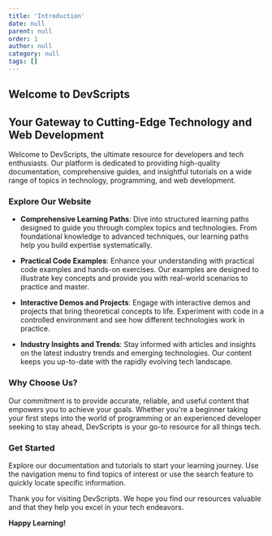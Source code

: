 ```yaml
---
title: 'Introduction'
date: null
parent: null
order: 1
author: null
category: null
tags: []
---
```


## Welcome to DevScripts

## Your Gateway to Cutting-Edge Technology and Web Development

Welcome to DevScripts, the ultimate resource for developers and tech enthusiasts. Our platform is dedicated to providing high-quality documentation, comprehensive guides, and insightful tutorials on a wide range of topics in technology, programming, and web development.

### Explore Our Website

- **Comprehensive Learning Paths**: Dive into structured learning paths designed to guide you through complex topics and technologies. From foundational knowledge to advanced techniques, our learning paths help you build expertise systematically.

- **Practical Code Examples**: Enhance your understanding with practical code examples and hands-on exercises. Our examples are designed to illustrate key concepts and provide you with real-world scenarios to practice and master.

- **Interactive Demos and Projects**: Engage with interactive demos and projects that bring theoretical concepts to life. Experiment with code in a controlled environment and see how different technologies work in practice.

- **Industry Insights and Trends**: Stay informed with articles and insights on the latest industry trends and emerging technologies. Our content keeps you up-to-date with the rapidly evolving tech landscape.

### Why Choose Us?

Our commitment is to provide accurate, reliable, and useful content that empowers you to achieve your goals. Whether you're a beginner taking your first steps into the world of programming or an experienced developer seeking to stay ahead, DevScripts is your go-to resource for all things tech.

### Get Started

Explore our documentation and tutorials to start your learning journey. Use the navigation menu to find topics of interest or use the search feature to quickly locate specific information.

Thank you for visiting DevScripts. We hope you find our resources valuable and that they help you excel in your tech endeavors.

**Happy Learning!**

